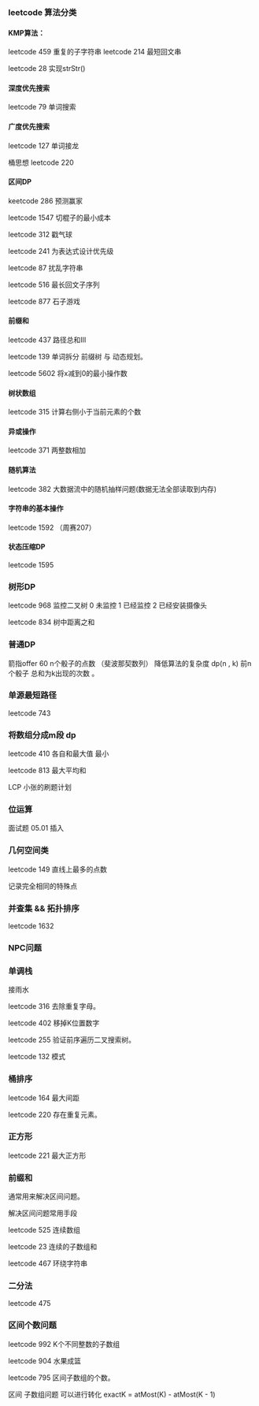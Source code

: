 ### leetcode 算法分类

#### KMP算法：

leetcode 459 重复的子字符串
leetcode 214 最短回文串

leetcode 28  实现strStr()

#### 深度优先搜索

leetcode 79 单词搜索

#### 广度优先搜索

leetcode 127 单词接龙

桶思想 leetcode 220 

#### 区间DP

keetcode 286 预测赢家 

leetcode 1547 切棍子的最小成本 

leetcode 312 戳气球 

leetcode 241 为表达式设计优先级 

leetcode 87 扰乱字符串

leetcode 516 最长回文子序列

leetcode 877 石子游戏

#### 前缀和

leetcode 437 路径总和III  

leetcode 139 单词拆分 前缀树 与 动态规划。

leetcode 5602 将x减到0的最小操作数

 #### 树状数组

leetcode 315  计算右侧小于当前元素的个数 

#### 异或操作

leetcode 371 两整数相加 

#### 随机算法 

leetcode 382 大数据流中的随机抽样问题(数据无法全部读取到内存)

#### 字符串的基本操作

leetcode  1592 （周赛207）

#### 状态压缩DP

leetcode  1595

### 树形DP

leetcode 968 监控二叉树 0 未监控 1 已经监控 2 已经安装摄像头 

leetcode 834 树中距离之和 

### 普通DP

箭指offer 60 n个骰子的点数   （斐波那契数列） 降低算法的复杂度  dp(n , k) 前n个骰子 总和为k出现的次数 。

### 单源最短路径 

leetcode 743

### 将数组分成m段 dp

leetcode 410 各自和最大值 最小

leetcode 813 最大平均和

LCP 小张的刷题计划

### 位运算 

面试题 05.01 插入

### 几何空间类

leetcode 149 直线上最多的点数

记录完全相同的特殊点

### 并查集 && 拓扑排序

leetcode 1632

### NPC问题

### 单调栈 

接雨水

leetcode 316 去除重复字母。

leetcode 402 移掉K位置数字

leetcode 255 验证前序遍历二叉搜索树。

leetcode 132 模式

### 桶排序

leetcode 164 最大间距

leetcode 220 存在重复元素。

### 正方形

leetcode 221 最大正方形

### 前缀和

通常用来解决区间问题。

解决区间问题常用手段

leetcode 525 连续数组

leetcode  23 连续的子数组和

leetcode 467 环绕字符串

### 二分法

leetcode 475

### 区间个数问题

leetcode 992 K个不同整数的子数组

leetcode 904 水果成篮

leetcode 795 区间子数组的个数。

区间 子数组问题 可以进行转化 exactK = atMost(K) - atMost(K - 1)